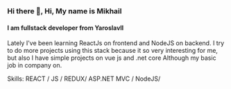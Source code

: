 ### Hi there 👋, Hi, My name is  Mikhail
#### I am fullstack developer from Yaroslavll 
<!--
**MikhailMamonov/MikhailMamonov** is a ✨ _special_ ✨ repository because its `README.md` (this file) appears on your GitHub profile.

Here are some ideas to get you started:

- 🔭 I’m currently working on  ASP.Net Mvc
- 🌱 I’m currently learning  REACT, REDUX, JS, NodeJS

-->

Lately I've been learning ReactJs on frontend and NodeJS on backend. 
I try to do more projects using this stack because it so very interesting for me, but also I have simple projects on vue js and .net core 
Although my basic job in company on.

Skills: REACT  / JS / REDUX/ ASP.NET MVC / NodeJS/ 
